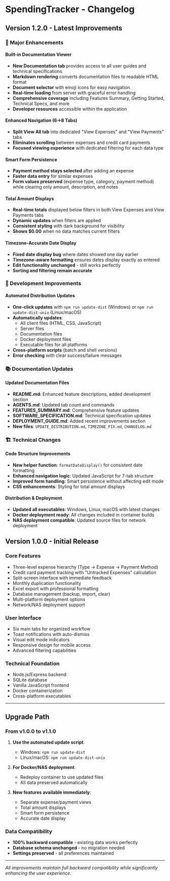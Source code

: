 # SpendingTracker - Changelog

## Version 1.2.0 - Latest Improvements

### 🎉 Major Enhancements

#### Built-in Documentation Viewer
- **New Documentation tab** provides access to all user guides and technical specifications
- **Markdown rendering** converts documentation files to readable HTML format
- **Document selector** with emoji icons for easy navigation
- **Real-time loading** from server with graceful error handling
- **Comprehensive coverage** including Features Summary, Getting Started, Technical Specs, and more
- **Developer resources** accessible within the application

#### Enhanced Navigation (6→8 Tabs)
- **Split View All tab** into dedicated "View Expenses" and "View Payments" tabs
- **Eliminates scrolling** between expenses and credit card payments
- **Focused viewing experience** with dedicated filtering for each data type

#### Smart Form Persistence
- **Payment method stays selected** after adding an expense
- **Faster data entry** for similar expenses
- **Form values preserved** (expense type, category, payment method) while clearing only amount, description, and notes

#### Total Amount Displays
- **Real-time totals** displayed below filters in both View Expenses and View Payments tabs
- **Dynamic updates** when filters are applied
- **Consistent styling** with dark background for visibility
- **Shows $0.00** when no data matches current filters

#### Timezone-Accurate Date Display
- **Fixed date display bug** where dates showed one day earlier
- **Timezone-aware formatting** ensures dates display exactly as entered
- **Edit functionality unchanged** - still works perfectly
- **Sorting and filtering remain accurate**

### 🔧 Development Improvements

#### Automated Distribution Updates
- **One-click updates** with `npm run update-dist` (Windows) or `npm run update-dist-unix` (Linux/macOS)
- **Automatically updates**:
  - All client files (HTML, CSS, JavaScript)
  - Server files
  - Documentation files
  - Docker deployment files
  - Executable files for all platforms
- **Cross-platform scripts** (batch and shell versions)
- **Error checking** with clear success/failure messages

### 📚 Documentation Updates

#### Updated Documentation Files
- **README.md**: Enhanced feature descriptions, added development section
- **AGENTS.md**: Updated tab count and commands
- **FEATURES_SUMMARY.md**: Comprehensive feature updates
- **SOFTWARE_SPECIFICATION.md**: Technical specification updates
- **DEPLOYMENT_GUIDE.md**: Added recent improvements section
- **New files**: `UPDATE_DISTRIBUTION.md`, `TIMEZONE_FIX.md`, `CHANGELOG.md`

### 🏗️ Technical Changes

#### Code Structure Improvements
- **New helper function**: `formatDateDisplay()` for consistent date formatting
- **Enhanced navigation logic**: Updated JavaScript for 7-tab structure
- **Improved form handling**: Smart persistence without affecting edit mode
- **CSS enhancements**: Styling for total amount displays

#### Distribution & Deployment
- **Updated all executables**: Windows, Linux, macOS with latest changes
- **Docker deployment ready**: All changes included in container builds
- **NAS deployment compatible**: Updated source files for network deployment

## Version 1.0.0 - Initial Release

### Core Features
- Three-level expense hierarchy (Type → Expense → Payment Method)
- Credit card payment tracking with "Untracked Expenses" calculation
- Split-screen interface with immediate feedback
- Monthly duplication functionality
- Excel export with professional formatting
- Database management (backup, import, clear)
- Multi-platform deployment options
- Network/NAS deployment support

### User Interface
- Six main tabs for organized workflow
- Toast notifications with auto-dismiss
- Visual edit mode indicators
- Responsive design for mobile access
- Advanced filtering capabilities

### Technical Foundation
- Node.js/Express backend
- SQLite database
- Vanilla JavaScript frontend
- Docker containerization
- Cross-platform executables

---

## Upgrade Path

### From v1.0.0 to v1.1.0
1. **Use the automated update script**:
   - Windows: `npm run update-dist`
   - Linux/macOS: `npm run update-dist-unix`

2. **For Docker/NAS deployment**:
   - Redeploy container to use updated files
   - All data preserved automatically

3. **New features available immediately**:
   - Separate expense/payment views
   - Total amount displays
   - Smart form persistence
   - Accurate date display

### Data Compatibility
- **100% backward compatible** - existing data works perfectly
- **Database schema unchanged** - no migration needed
- **Settings preserved** - all preferences maintained

---

*All improvements maintain full backward compatibility while significantly enhancing the user experience.*
